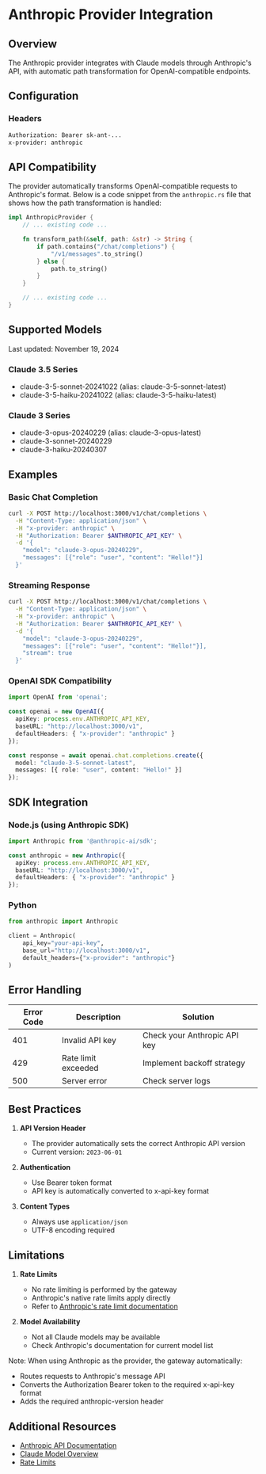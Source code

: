 # Anthropic Provider Integration

## Overview
The Anthropic provider integrates with Claude models through Anthropic's API, with automatic path transformation for OpenAI-compatible endpoints.

## Configuration

### Headers
```bash
Authorization: Bearer sk-ant-...
x-provider: anthropic
```

## API Compatibility

The provider automatically transforms OpenAI-compatible requests to Anthropic's format. Below is a code snippet from the `anthropic.rs` file that shows how the path transformation is handled:

```rust:src/providers/anthropic.rs
impl AnthropicProvider {
    // ... existing code ...

    fn transform_path(&self, path: &str) -> String {
        if path.contains("/chat/completions") {
            "/v1/messages".to_string()
        } else {
            path.to_string()
        }
    }

    // ... existing code ...
}
```

## Supported Models
Last updated: November 19, 2024

### Claude 3.5 Series
- claude-3-5-sonnet-20241022 (alias: claude-3-5-sonnet-latest)
- claude-3-5-haiku-20241022 (alias: claude-3-5-haiku-latest)

### Claude 3 Series
- claude-3-opus-20240229 (alias: claude-3-opus-latest)
- claude-3-sonnet-20240229
- claude-3-haiku-20240307

## Examples

### Basic Chat Completion
```bash
curl -X POST http://localhost:3000/v1/chat/completions \
  -H "Content-Type: application/json" \
  -H "x-provider: anthropic" \
  -H "Authorization: Bearer $ANTHROPIC_API_KEY" \
  -d '{
    "model": "claude-3-opus-20240229",
    "messages": [{"role": "user", "content": "Hello!"}]
  }'
```

### Streaming Response
```bash
curl -X POST http://localhost:3000/v1/chat/completions \
  -H "Content-Type: application/json" \
  -H "x-provider: anthropic" \
  -H "Authorization: Bearer $ANTHROPIC_API_KEY" \
  -d '{
    "model": "claude-3-opus-20240229",
    "messages": [{"role": "user", "content": "Hello!"}],
    "stream": true
  }'
```

### OpenAI SDK Compatibility
```typescript
import OpenAI from 'openai';

const openai = new OpenAI({
  apiKey: process.env.ANTHROPIC_API_KEY,
  baseURL: "http://localhost:3000/v1",
  defaultHeaders: { "x-provider": "anthropic" }
});

const response = await openai.chat.completions.create({
  model: "claude-3-5-sonnet-latest",
  messages: [{ role: "user", content: "Hello!" }]
});
```

## SDK Integration

### Node.js (using Anthropic SDK)
```typescript
import Anthropic from '@anthropic-ai/sdk';

const anthropic = new Anthropic({
  apiKey: process.env.ANTHROPIC_API_KEY,
  baseURL: "http://localhost:3000/v1",
  defaultHeaders: { "x-provider": "anthropic" }
});
```

### Python
```python
from anthropic import Anthropic

client = Anthropic(
    api_key="your-api-key",
    base_url="http://localhost:3000/v1",
    default_headers={"x-provider": "anthropic"}
)
```

## Error Handling

| Error Code | Description | Solution |
|------------|-------------|----------|
| 401        | Invalid API key | Check your Anthropic API key |
| 429        | Rate limit exceeded | Implement backoff strategy |
| 500        | Server error | Check server logs |

## Best Practices

1. **API Version Header**
   - The provider automatically sets the correct Anthropic API version
   - Current version: `2023-06-01`

2. **Authentication**
   - Use Bearer token format
   - API key is automatically converted to x-api-key format

3. **Content Types**
   - Always use `application/json`
   - UTF-8 encoding required

## Limitations

1. **Rate Limits**
   - No rate limiting is performed by the gateway
   - Anthropic's native rate limits apply directly
   - Refer to [Anthropic's rate limit documentation](https://docs.anthropic.com/claude/reference/rate-limits)

2. **Model Availability**
   - Not all Claude models may be available
   - Check Anthropic's documentation for current model list

Note: When using Anthropic as the provider, the gateway 
automatically:
- Routes requests to Anthropic's message API
- Converts the Authorization Bearer token to the required 
x-api-key format
- Adds the required anthropic-version header

## Additional Resources

- [Anthropic API Documentation](https://docs.anthropic.com/claude/reference)
- [Claude Model Overview](https://docs.anthropic.com/claude/docs/models-overview)
- [Rate Limits](https://docs.anthropic.com/claude/reference/rate-limits) 